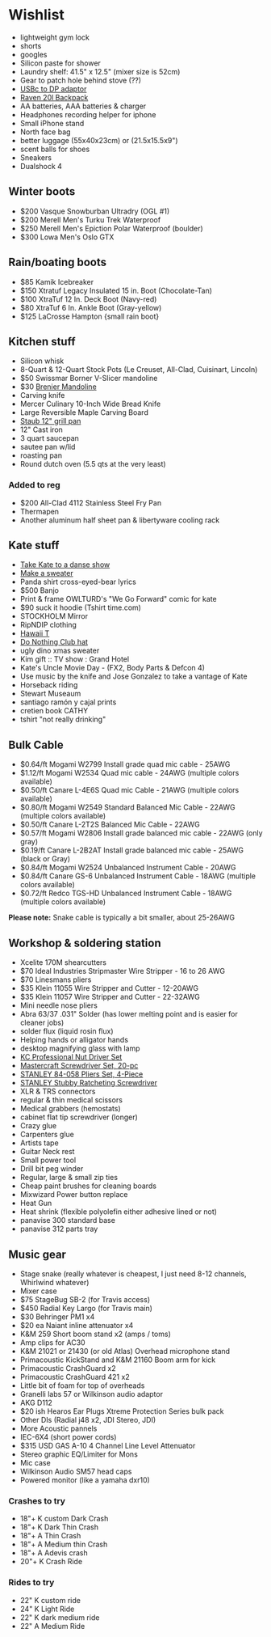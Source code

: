 # Wishlist

- lightweight gym lock
- shorts
- googles
- Silicon paste for shower
- Laundry shelf: 41.5" x 12.5" (mixer size is 52cm)
- Gear to patch hole behind stove (??)
- [USBc to DP adaptor](https://www.amazon.ca/Plugable-DisplayPort-Thunderbolt-Supports-3840x2160/dp/B01EXKDRAC)
- [Raven 20l Backpack](https://www.fjallraven.com/raven-20l)
- AA batteries, AAA batteries & charger
- Headphones recording helper for iphone
- Small iPhone stand
- North face bag
- better luggage (55x40x23cm) or (21.5x15.5x9")
- scent balls for shoes
- Sneakers
- Dualshock 4

## Winter boots

- $200 Vasque Snowburban Ultradry (OGL #1)
- $200 Merell Men's Turku Trek Waterproof
- $250 Merell Men's Epiction Polar Waterproof (boulder)
- $300 Lowa Men's Oslo GTX

## Rain/boating boots

- $85 Kamik Icebreaker
- $150 Xtratuf Legacy Insulated 15 in. Boot (Chocolate-Tan)
- $100 XtraTuf 12 In. Deck Boot (Navy-red)
- $80 XtraTuf 6 In. Ankle Boot (Gray-yellow)
- $125 LaCrosse Hampton {small rain boot}

## Kitchen stuff

- Silicon whisk
- 8-Quart & 12-Quart Stock Pots (Le Creuset, All-Clad, Cuisinart, Lincoln)
- $50 Swissmar Borner V-Slicer mandoline
- $30 [Brenier Mandoline](https://www.amazon.ca/Benriner-Japanese-Mandolin-Vegetable-Cutter/dp/B000LCP6EW)
- Carving knife
- Mercer Culinary 10-Inch Wide Bread Knife
- Large Reversible Maple Carving Board
- [Staub 12" grill pan](http://maisonlipari.ca/en/square-grill-cast-iron-cherry-red-12.html)
- 12" Cast iron
- 3 quart saucepan
- sautee pan w/lid
- roasting pan
- Round dutch oven (5.5 qts at the very least)

### Added to reg

- $200 All-Clad 4112 Stainless Steel Fry Pan
- Thermapen
- Another aluminum half sheet pan & libertyware cooling rack

## Kate stuff

- [Take Kate to a danse show](https://www.quebecdanse.org/)
- [Make a sweater](https://www.entripy.com/)
- Panda shirt cross-eyed-bear lyrics
- $500 Banjo
- Print & frame OWLTURD's "We Go Forward" comic for kate
- $90 suck it hoodie (Tshirt time.com)
- STOCKHOLM Mirror
- RipNDIP clothing
- [Hawaii T](http://fresh-tops.com/hawaii-white-t-shirt/)
- [Do Nothing Club hat](http://fresh-tops.com/do-nothing-white-hat/)
- ugly dino xmas sweater
- Kim gift :: TV show : Grand Hotel
- Kate's Uncle Movie Day - (FX2, Body Parts & Defcon 4)
- Use music by the knife and Jose Gonzalez to take a vantage of Kate
- Horseback riding
- Stewart Museaum
- santiago ramón y cajal prints
- cretien book CATHY
- tshirt "not really drinking"

## Bulk Cable

- $0.64/ft Mogami W2799 Install grade quad mic cable - 25AWG
- $1.12/ft Mogami W2534 Quad mic cable - 24AWG (multiple colors available)
- $0.50/ft Canare L-4E6S Quad mic Cable - 21AWG (multiple colors available)
- $0.80/ft Mogami W2549 Standard Balanced Mic Cable - 22AWG (multiple colors available)
- $0.50/ft Canare L-2T2S Balanced Mic Cable - 22AWG
- $0.57/ft Mogami W2806 Install grade balanced mic cable - 22AWG (only gray)
- $0.19/ft Canare L-2B2AT Install grade balanced mic cable - 25AWG (black or Gray)
- $0.84/ft Mogami W2524 Unbalanced Instrument Cable - 20AWG
- $0.84/ft Canare GS-6 Unbalanced Instrument Cable - 18AWG (multiple colors available)
- $0.72/ft Redco TGS-HD Unbalanced Instrument Cable - 18AWG (multiple colors available)

**Please note:** Snake cable is typically a bit smaller, about 25-26AWG

## Workshop & soldering station

- Xcelite 170M shearcutters
- $70 Ideal Industries Stripmaster Wire Stripper - 16 to 26 AWG
- $70 Linesmans pliers
- $35 Klein 11055 Wire Stripper and Cutter - 12-20AWG
- $35 Klein 11057 Wire Stripper and Cutter - 22-32AWG
- Mini needle nose pliers
- Abra 63/37 .031" Solder (has lower melting point and is easier for cleaner jobs)
- solder flux (liquid rosin flux)
- Helping hands or alligator hands
- desktop magnifying glass with lamp
- [KC Professional Nut Driver Set](https://www.amazon.ca/Professional-97297-7-Piece-Hollow-Sha-Driver/dp/B00BGBUIE0/)
- [Mastercraft Screwdriver Set, 20-pc](https://www.amazon.ca/MASTER-CRAFT-PRODUCTS-Mastercraft-Screwdriver/dp/B01GN8QDNA/)
- [STANLEY 84-058 Pliers Set, 4-Piece](https://www.amazon.ca/STANLEY-84-058-Pliers-Set-4-Piece/dp/B000NIK8JW/)
- [STANLEY Stubby Ratcheting Screwdriver](https://www.amazon.ca/STANLEY-66-358-Ratcheting-MultiBit-Screwdriver/dp/B007QRX0HK/)
- XLR & TRS connectors
- regular & thin medical scissors
- Medical grabbers (hemostats)
- cabinet flat tip screwdriver (longer)
- Crazy glue
- Carpenters glue
- Artists tape
- Guitar Neck rest
- Small power tool
- Drill bit peg winder
- Regular, large & small zip ties
- Cheap paint brushes for cleaning boards
- Mixwizard Power button replace
- Heat Gun
- Heat shrink (flexible polyolefin either adhesive lined or not)
- panavise 300 standard base
- panavise 312 parts tray

## Music gear

- Stage snake (really whatever is cheapest, I just need 8-12 channels, Whirlwind whatever)
- Mixer case
- $75 StageBug SB-2 (for Travis access)
- $450 Radial Key Largo (for Travis main)
- $30 Behringer PM1 x4
- $20 ea Naiant inline attenuator x4
- K&M 259 Short boom stand x2 (amps / toms)
- Amp clips for AC30
- K&M 21021 or 21430 (or old Atlas) Overhead microphone stand
- Primacoustic KickStand and K&M 21160 Boom arm for kick
- Primacoustic CrashGuard x2
- Primacoustic CrashGuard 421 x2
- Little bit of foam for top of overheads
- Granelli labs 57 or Wilkinson audio adaptor
- AKG D112
- $20 ish Hearos Ear Plugs Xtreme Protection Series bulk pack
- Other DIs (Radial j48 x2, JDI Stereo, JDI)
- More Acoustic pannels
- IEC-6X4 (short power cords)
- $315 USD GAS A-10 4 Channel Line Level Attenuator
- Stereo graphic EQ/Limiter for Mons
- Mic case
- Wilkinson Audio SM57 head caps
- Powered monitor (like a yamaha dxr10)

### Crashes to try

- 18"+ K custom Dark Crash
- 18"+ K Dark Thin Crash
- 18"+ A Thin Crash
- 18"+ A Medium thin Crash
- 18"+ A Adevis crash
- 20"+ K Crash Ride

### Rides to try

- 22" K custom ride
- 24" K Light Ride
- 22" K dark medium ride
- 22" A Medium Ride
